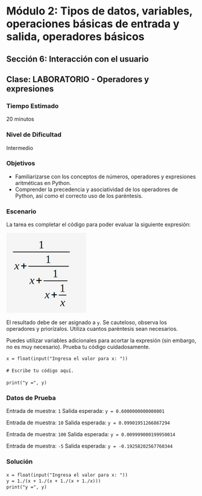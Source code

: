 # Módulo 2: Tipos de datos, variables, operaciones básicas de entrada y salida, operadores básicos 
## Sección 6: Interacción con el usuario
## Clase: LABORATORIO - Operadores y expresiones

### Tiempo Estimado

20 minutos

### Nivel de Dificultad

Intermedio

### Objetivos
 
* Familiarizarse con los conceptos de números, operadores y expresiones aritméticas en Python.
* Comprender la precedencia y asociatividad de los operadores de Python, así como el correcto uso de los paréntesis.

### Escenario

La tarea es completar el código para poder evaluar la siguiente expresión: 

![operación](img/operacion.png)

El resultado debe de ser asignado a `y`. Se cauteloso, observa los operadores y priorízalos. Utiliza cuantos paréntesis sean necesarios.

Puedes utilizar variables adicionales para acortar la expresión (sin embargo, no es muy necesario). Prueba tu código cuidadosamente.

```
x = float(input("Ingresa el valor para x: "))

# Escribe tu código aquí.

print("y =", y)
```

### Datos de Prueba

Entrada de muestra: `1`
Salida esperada: `y = 0.6000000000000001`

Entrada de muestra: `10`
Salida esperada: `y = 0.09901951266867294`

Entrada de muestra: `100`
Salida esperada: `y = 0.009999000199950014`

Entrada de muestra: `-5`
Salida esperada: `y = -0.19258202567760344`

### Solución

```
x = float(input("Ingresa el valor para x: "))
y = 1./(x + 1./(x + 1./(x + 1./x)))
print("y =", y)
```


